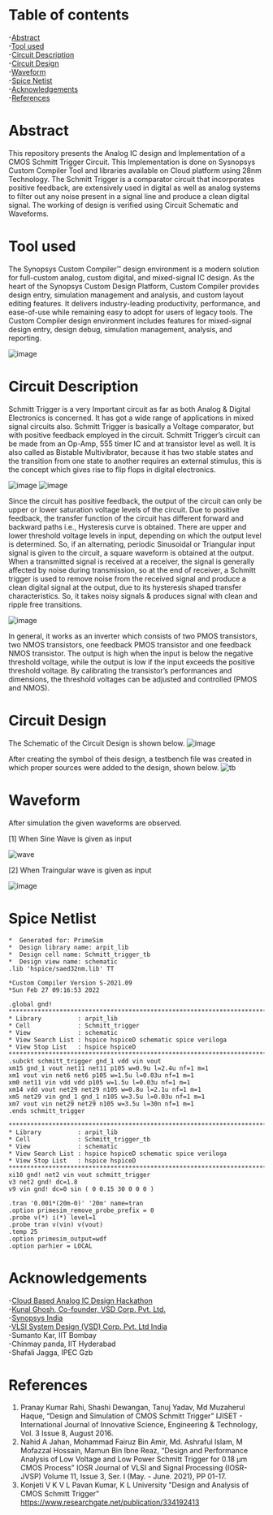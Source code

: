 # Table of contents
-[Abstract](https://github.com/arpit306/Implementation-of-CMOS-Schmitt-Trigger/blob/main/README.md#abstract)  
-[Tool used](https://github.com/arpit306/Implementation-of-CMOS-Schmitt-Trigger/blob/main/README.md#tool-used)  
-[Circuit Description](https://github.com/arpit306/Implementation-of-CMOS-Schmitt-Trigger/blob/main/README.md#circuit-description)  
-[Circuit Design](https://github.com/arpit306/Implementation-of-CMOS-Schmitt-Trigger/blob/main/README.md#circuit-design)  
-[Waveform](https://github.com/arpit306/Implementation-of-CMOS-Schmitt-Trigger/blob/main/README.md#waveform)  
-[Spice Netist](https://github.com/arpit306/Implementation-of-CMOS-Schmitt-Trigger/blob/main/README.md#spice-netlist)   
-[Acknowledgements](https://github.com/arpit306/Implementation-of-CMOS-Schmitt-Trigger/blob/main/README.md#acknowledgements)  
-[References](https://github.com/arpit306/Implementation-of-CMOS-Schmitt-Trigger/blob/main/README.md#references)  
# Abstract
This repository presents the Analog IC design and Implementation of a CMOS Schmitt Trigger Circuit. This Implementation is done on Sysnopsys Custom Compiler Tool and libraries available on Cloud platform using 28nm Technology. The Schmitt Trigger is a comparator circuit that incorporates positive feedback, are extensively used in digital as well as analog systems to filter out any noise present in a signal line and produce a clean digital signal. The working of design is verified using Circuit Schematic and Waveforms.
# Tool used
The Synopsys Custom Compiler™ design environment is a modern solution for full-custom analog, custom digital, and mixed-signal IC design. As the heart of the Synopsys Custom Design Platform, Custom Compiler provides design entry, simulation management and analysis, and custom layout editing features. It delivers industry-leading productivity, performance, and ease-of-use while remaining easy to adopt for users of legacy tools. The Custom Compiler design environment includes features for mixed-signal design entry, design debug, simulation management, analysis, and reporting.

![image](https://user-images.githubusercontent.com/68592620/155877670-aca96fef-b256-4cef-85a3-668fcca537f9.png)

# Circuit Description
Schmitt Trigger is a very Important circuit as far as both Analog & Digital Electronics is concerned. It has got a wide range of applications in mixed signal circuits also. Schmitt Trigger is basically a Voltage comparator, but with positive feedback employed in the circuit. Schmitt Trigger’s circuit can be made from an Op-Amp, 555 timer IC and at transistor level as well. It is also called as Bistable Multivibrator, because it has two stable states and the transition from one state to another requires an external stimulus, this is the concept which gives rise to flip flops in digital electronics.

![image](https://user-images.githubusercontent.com/68592620/155877842-2f53de68-6fd2-4560-97c2-e0a290b0cc36.png)    ![image](https://user-images.githubusercontent.com/68592620/155878141-adc900df-68ba-4423-bc33-284641f0f708.png)

Since the circuit has positive feedback, the output of the circuit can only be upper or lower saturation voltage levels of the circuit. Due to positive feedback, the transfer function of the circuit has different forward and backward paths i.e., Hysteresis curve is obtained. There are upper and lower threshold voltage levels in input, depending on which the output level is determined. So, if an alternating, periodic Sinusoidal or Triangular input signal is given to the circuit, a square waveform is obtained at the output.
When a transmitted signal is received at a receiver, the signal is generally affected by noise during transmission, so at the end of receiver, a Schmitt trigger is used to remove noise from the received signal and produce a clean digital signal at the output, due to its hysteresis shaped transfer characteristics. So, it takes noisy signals & produces signal with clean and ripple free transitions.

![image](https://user-images.githubusercontent.com/68592620/155878054-baf1dc7f-796f-44bf-92aa-5ac617bc5eae.png)

In general, it works as an inverter which consists of two PMOS transistors, two NMOS transistors, one feedback PMOS transistor and one feedback NMOS transistor. The output is high when the input is below the negative threshold voltage, while the output is low if the input exceeds the positive threshold voltage. By calibrating the transistor’s performances and dimensions, the threshold voltages can be adjusted and controlled (PMOS and NMOS).

# Circuit Design
The Schematic of the Circuit Design is shown below.
![image](https://user-images.githubusercontent.com/68592620/155879444-6a8a5372-9e19-4bef-8dc5-2c24899f2ace.png)

After creating the symbol of theis design, a testbench file was created in which proper sources were added to the design, shown below.
![tb](https://user-images.githubusercontent.com/68592620/155878327-c9ef74f8-5cf5-434e-9c81-d0d568a050ff.png)

# Waveform
After simulation the given waveforms are observed.

[1] When Sine Wave is given as input

![wave](https://user-images.githubusercontent.com/68592620/155878424-39ef3a96-d546-4c35-9cb7-3df1be4ef369.png)

[2] When Traingular wave is given as input

![image](https://user-images.githubusercontent.com/68592620/155878502-739721fc-b7a3-42cc-82e5-cdc8a2e9f126.png)

# Spice Netlist

```
*  Generated for: PrimeSim
*  Design library name: arpit_lib
*  Design cell name: Schmitt_trigger_tb
*  Design view name: schematic
.lib 'hspice/saed32nm.lib' TT

*Custom Compiler Version S-2021.09
*Sun Feb 27 09:16:53 2022

.global gnd!
********************************************************************************
* Library          : arpit_lib
* Cell             : Schmitt_trigger
* View             : schematic
* View Search List : hspice hspiceD schematic spice veriloga
* View Stop List   : hspice hspiceD
********************************************************************************
.subckt schmitt_trigger gnd_1 vdd vin vout
xm15 gnd_1 vout net11 net11 p105 w=0.9u l=2.4u nf=1 m=1
xm1 vout vin net6 net6 p105 w=1.5u l=0.03u nf=1 m=1
xm0 net11 vin vdd vdd p105 w=1.5u l=0.03u nf=1 m=1
xm14 vdd vout net29 net29 n105 w=0.8u l=2.1u nf=1 m=1
xm5 net29 vin gnd_1 gnd_1 n105 w=3.5u l=0.03u nf=1 m=1
xm7 vout vin net29 net29 n105 w=3.5u l=30n nf=1 m=1
.ends schmitt_trigger

********************************************************************************
* Library          : arpit_lib
* Cell             : Schmitt_trigger_tb
* View             : schematic
* View Search List : hspice hspiceD schematic spice veriloga
* View Stop List   : hspice hspiceD
********************************************************************************
xi10 gnd! net2 vin vout schmitt_trigger
v3 net2 gnd! dc=1.8
v9 vin gnd! dc=0 sin ( 0 0.15 30 0 0 0 )

.tran '0.001*(20m-0)' '20m' name=tran
.option primesim_remove_probe_prefix = 0
.probe v(*) i(*) level=1
.probe tran v(vin) v(vout)
.temp 25
.option primesim_output=wdf
.option parhier = LOCAL
```
# Acknowledgements
-[Cloud Based Analog IC Design Hackathon](https://hackathoniith.in/')  
-[Kunal Ghosh, Co-founder, VSD Corp. Pvt. Ltd.](https://www.linkedin.com/in/kunal-ghosh-vlsisystemdesign-com-28084836/?originalSubdomain=in/')  
-[Synopsys India](https://www.synopsys.com/')  
-[VLSI System Design (VSD) Corp. Pvt. Ltd India](https://www.vlsisystemdesign.com/')  
-Sumanto Kar, IIT Bombay  
-Chinmay panda, IIT Hyderabad  
-Shafali Jagga, IPEC Gzb
# References
1. Pranay Kumar Rahi, Shashi Dewangan, Tanuj Yadav, Md Muzaherul Haque, “Design and Simulation of CMOS Schmitt Trigger” IJISET - International Journal of Innovative Science, Engineering & Technology, Vol. 3 Issue 8, August 2016.
2. Nahid A Jahan, Mohammad Fairuz Bin Amir, Md. Ashraful Islam, M Mofazzal Hossain, Mamun Bin Ibne Reaz, “Design and Performance Analysis of Low Voltage and Low Power Schmitt Trigger for 0.18 μm CMOS Process” IOSR Journal of VLSI and Signal Processing (IOSR-JVSP) Volume 11, Issue 3, Ser. I (May. - June. 2021), PP 01-17.
3. Konjeti V K V L Pavan Kumar, K L University "Design and Analysis of CMOS Schmitt Trigger" https://www.researchgate.net/publication/334192413
